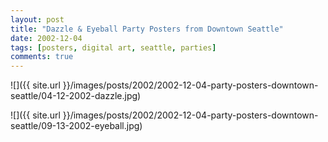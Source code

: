 ```yaml
---
layout: post
title: "Dazzle & Eyeball Party Posters from Downtown Seattle"
date: 2002-12-04
tags: [posters, digital art, seattle, parties]
comments: true
---
```

![]({{ site.url }}/images/posts/2002/2002-12-04-party-posters-downtown-seattle/04-12-2002-dazzle.jpg)

![]({{ site.url }}/images/posts/2002/2002-12-04-party-posters-downtown-seattle/09-13-2002-eyeball.jpg)
